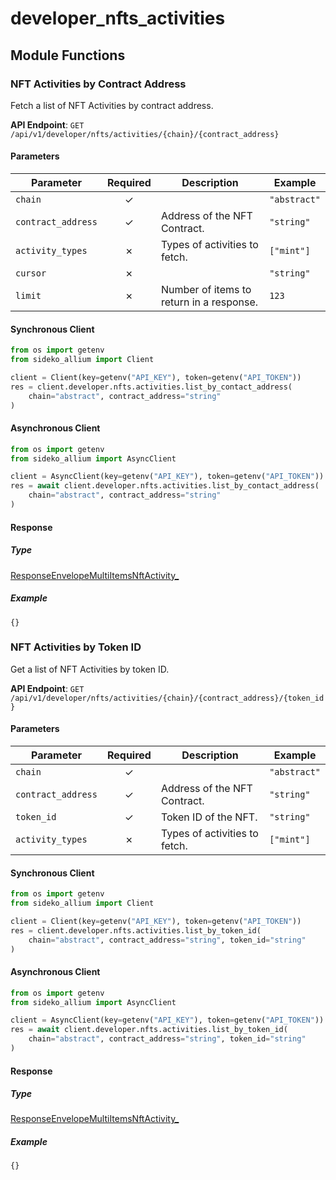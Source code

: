 # developer_nfts_activities

## Module Functions
### NFT Activities by Contract Address <a name="list_by_contact_address"></a>

Fetch a list of NFT Activities by contract address.

**API Endpoint**: `GET /api/v1/developer/nfts/activities/{chain}/{contract_address}`

#### Parameters

| Parameter | Required | Description | Example |
|-----------|:--------:|-------------|--------|
| `chain` | ✓ |  | `"abstract"` |
| `contract_address` | ✓ | Address of the NFT Contract. | `"string"` |
| `activity_types` | ✗ | Types of activities to fetch. | `["mint"]` |
| `cursor` | ✗ |  | `"string"` |
| `limit` | ✗ | Number of items to return in a response. | `123` |

#### Synchronous Client

```python
from os import getenv
from sideko_allium import Client

client = Client(key=getenv("API_KEY"), token=getenv("API_TOKEN"))
res = client.developer.nfts.activities.list_by_contact_address(
    chain="abstract", contract_address="string"
)

```

#### Asynchronous Client

```python
from os import getenv
from sideko_allium import AsyncClient

client = AsyncClient(key=getenv("API_KEY"), token=getenv("API_TOKEN"))
res = await client.developer.nfts.activities.list_by_contact_address(
    chain="abstract", contract_address="string"
)

```

#### Response

##### Type
[ResponseEnvelopeMultiItemsNftActivity_](/sideko_allium/types/models/response_envelope_multi_items_nft_activity_.py)

##### Example
`{}`

### NFT Activities by Token ID <a name="list_by_token_id"></a>

Get a list of NFT Activities by token ID.

**API Endpoint**: `GET /api/v1/developer/nfts/activities/{chain}/{contract_address}/{token_id}`

#### Parameters

| Parameter | Required | Description | Example |
|-----------|:--------:|-------------|--------|
| `chain` | ✓ |  | `"abstract"` |
| `contract_address` | ✓ | Address of the NFT Contract. | `"string"` |
| `token_id` | ✓ | Token ID of the NFT. | `"string"` |
| `activity_types` | ✗ | Types of activities to fetch. | `["mint"]` |

#### Synchronous Client

```python
from os import getenv
from sideko_allium import Client

client = Client(key=getenv("API_KEY"), token=getenv("API_TOKEN"))
res = client.developer.nfts.activities.list_by_token_id(
    chain="abstract", contract_address="string", token_id="string"
)

```

#### Asynchronous Client

```python
from os import getenv
from sideko_allium import AsyncClient

client = AsyncClient(key=getenv("API_KEY"), token=getenv("API_TOKEN"))
res = await client.developer.nfts.activities.list_by_token_id(
    chain="abstract", contract_address="string", token_id="string"
)

```

#### Response

##### Type
[ResponseEnvelopeMultiItemsNftActivity_](/sideko_allium/types/models/response_envelope_multi_items_nft_activity_.py)

##### Example
`{}`
<!-- CUSTOM DOCS START -->

<!-- CUSTOM DOCS END -->

